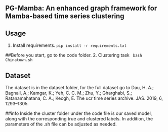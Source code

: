 
## PG-Mamba: An enhanced graph framework for Mamba-based time series clustering
## Usage

1. Install requirements. ```pip install -r requirements.txt```

##Before you start, go to the code folder.
2. Clustering task  ``` bash Chinatown.sh```


## Dataset
The dataset is in the dataset folder, for the full dataset go to 
Dau, H. A.; Bagnall, A.; Kamgar, K.; Yeh, C. C. M.; Zhu, Y.; Gharghabi, S.; Ratanamahatana, C. A.; Keogh, E. The ucr time series archive. JAS. 2019, 6, 1293–1305.

##info
Inside the cluster folder under the code file is our saved model, along with the corresponding true and clustered labels.
In addition, the parameters of the .sh file can be adjusted as needed.


